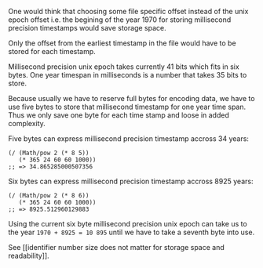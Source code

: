 One would think that choosing some file specific offset instead of the unix epoch offset i.e. the begining of the year 1970 for storing millisecond precision timestamps would save storage space.

Only the offset from the earliest timestamp in the file would have to be stored for each timestamp.

Millisecond precision unix epoch takes currently 41 bits which fits in six bytes. One year timespan in milliseconds is a number that takes 35 bits to store.

Because usually we have to reserve full bytes for encoding data, we have to use five bytes to store that millisecond timestamp for one year time span. Thus we only save one byte for each time stamp and loose in added complexity.

Five bytes can express millisecond precision timestamp accross 34 years:

```
(/ (Math/pow 2 (* 8 5))
   (* 365 24 60 60 1000))
;; => 34.865285000507356
```

Six bytes can express millisecond precision timestamp accross 8925 years:

```
(/ (Math/pow 2 (* 8 6))
   (* 365 24 60 60 1000))
;; => 8925.512960129883
```

Using the current six byte millisecond precision unix epoch can take us to the year `1970 + 8925 = 10 895` until we have to take a seventh byte into use.

See [[identifier number size does not matter for storage space and readability]].